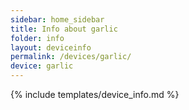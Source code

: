```yaml
---
sidebar: home_sidebar
title: Info about garlic
folder: info
layout: deviceinfo
permalink: /devices/garlic/
device: garlic
---
```

{% include templates/device_info.md %}
